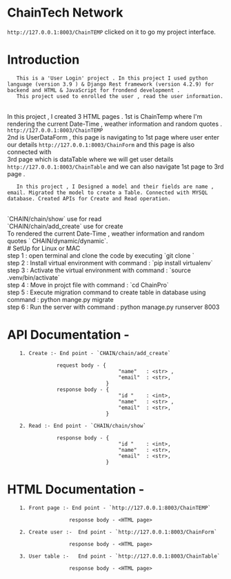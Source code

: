 # ChainTech Network
`http://127.0.0.1:8003/ChainTEMP`  clicked on it to go my project interface.

# Introduction <br>
       This is a 'User Login' project . In this project I used python language (version 3.9 ) & Django Rest framework (version 4.2.9) for backend and HTML & JavaScript for frondend development .
       This project used to enrolled the user , read the user information. 
<br> In this project , I created 3 HTML pages . 1st is ChainTemp where I'm rendering the current Date-Time , weather information and random quotes . `http://127.0.0.1:8003/ChainTEMP` <br> 2nd is UserDataForm , this page is navigating to 1st page where user enter our details  `http://127.0.0.1:8003/ChainForm` and this page is also connected with <br> 3rd page which is dataTable where we will get user details `http://127.0.0.1:8003/ChainTable`  and we can also navigate 1st page to 3rd page . <br>

       In this project , I Designed a model and their fields are name , email. Migrated the model to create a Table. Connected with MYSQL database. Created APIs for Create and Read operation. 
 <br>
`CHAIN/chain/show` use for read <br> `CHAIN/chain/add_create` use for create <br>
To rendered the current Date-Time , weather information and random quotes ` CHAIN/dynamic/dynamic`.

<br>
# SetUp for Linux or MAC <br>
step 1 : open terminal and clone the code by executing `git clone <https://github.com/Srishti-bansal1/Registration.git>`
<br>
step 2 : Install virtual environment  with command : `pip install virtualenv`
<br>
step 3 : Activate the virtual environment with command : `source  .venv/bin/activate`
<br>
step 4 : Move in projct file with command : `cd ChainPro`
<br>
step 5 : Execute migration command to create table in database using command : python mange.py migrate
<br>
step 6 : Run the server with command : python manage.py runserver 8003
<br> 

# API Documentation -<br>
        1. Create :- End point - `CHAIN/chain/add_create`

                    request body - {	
                                        "name"   : <str> ,
                                        "email"  : <str>,
                                    }	
                    response body - {	
                                        "id "    : <int>,
                                        "name"   : <str> ,
                                        "email"  : <str>,
                                    }

        2. Read :- End point - `CHAIN/chain/show`
        
                    response body - {	
                                        "id "    : <int>,
                                        "name"   : <str>,
                                        "email"  : <str>,
                                    }

# HTML Documentation - <br>
        1. Front page :- End point - `http://127.0.0.1:8003/ChainTEMP`

                        response body - <HTML page>       

        2. Create user :-  End point - `http://127.0.0.1:8003/ChainForm`  

                        response body - <HTML page>

        3. User table :-   End point - `http://127.0.0.1:8003/ChainTable`

                        response body - <HTML page>
                           	
